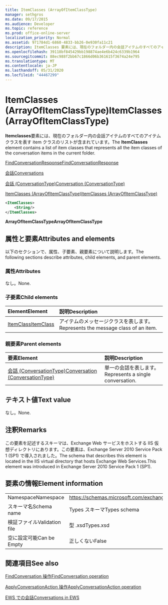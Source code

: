 ```yaml
---
title: ItemClasses (ArrayOfItemClassType)
manager: sethgros
ms.date: 09/17/2015
ms.audience: Developer
ms.topic: reference
ms.prod: office-online-server
localization_priority: Normal
ms.assetid: 971784d1-6860-4833-bb26-0e930fa11c21
description: ItemClasses 要素には、現在のフォルダー内の会話アイテムのすべてのアイテムクラスを表す item クラスのリストが含まれています。
ms.openlocfilehash: 39118bf845429bb198874ae4e6b424c6339b1964
ms.sourcegitcommit: 88ec988f2bb67c1866d06b361615f3674a24e795
ms.translationtype: MT
ms.contentlocale: ja-JP
ms.lasthandoff: 05/31/2020
ms.locfileid: "44467299"
---
```

# <a name="itemclasses-arrayofitemclasstype"></a><span data-ttu-id="a4592-103">ItemClasses (ArrayOfItemClassType)</span><span class="sxs-lookup"><span data-stu-id="a4592-103">ItemClasses (ArrayOfItemClassType)</span></span>

<span data-ttu-id="a4592-104">**Itemclasses**要素には、現在のフォルダー内の会話アイテムのすべてのアイテムクラスを表す item クラスのリストが含まれています。</span><span class="sxs-lookup"><span data-stu-id="a4592-104">The **ItemClasses** element contains a list of item classes that represents all the item classes of the conversation items in the current folder.</span></span> 
  
[<span data-ttu-id="a4592-105">FindConversationResponse</span><span class="sxs-lookup"><span data-stu-id="a4592-105">FindConversationResponse</span></span>](findconversationresponse.md)
  
[<span data-ttu-id="a4592-106">会話</span><span class="sxs-lookup"><span data-stu-id="a4592-106">Conversations</span></span>](conversations-ex15websvcsotherref.md)
  
[<span data-ttu-id="a4592-107">会話 (ConversationType)</span><span class="sxs-lookup"><span data-stu-id="a4592-107">Conversation (ConversationType)</span></span>](conversation-conversationtype.md)
  
[<span data-ttu-id="a4592-108">ItemClasses (ArrayOfItemClassType)</span><span class="sxs-lookup"><span data-stu-id="a4592-108">ItemClasses (ArrayOfItemClassType)</span></span>](itemclasses-arrayofitemclasstype.md)
  
```XML
<ItemClasses>
    <String/>
</ItemClasses>
```

 <span data-ttu-id="a4592-109">**ArrayOfItemClassType**</span><span class="sxs-lookup"><span data-stu-id="a4592-109">**ArrayOfItemClassType**</span></span>
## <a name="attributes-and-elements"></a><span data-ttu-id="a4592-110">属性と要素</span><span class="sxs-lookup"><span data-stu-id="a4592-110">Attributes and elements</span></span>

<span data-ttu-id="a4592-111">以下のセクションで、属性、子要素、親要素について説明します。</span><span class="sxs-lookup"><span data-stu-id="a4592-111">The following sections describe attributes, child elements, and parent elements.</span></span>
  
### <a name="attributes"></a><span data-ttu-id="a4592-112">属性</span><span class="sxs-lookup"><span data-stu-id="a4592-112">Attributes</span></span>

<span data-ttu-id="a4592-113">なし。</span><span class="sxs-lookup"><span data-stu-id="a4592-113">None.</span></span>
  
### <a name="child-elements"></a><span data-ttu-id="a4592-114">子要素</span><span class="sxs-lookup"><span data-stu-id="a4592-114">Child elements</span></span>

|<span data-ttu-id="a4592-115">**Element**</span><span class="sxs-lookup"><span data-stu-id="a4592-115">**Element**</span></span>|<span data-ttu-id="a4592-116">**説明**</span><span class="sxs-lookup"><span data-stu-id="a4592-116">**Description**</span></span>|
|:-----|:-----|
|[<span data-ttu-id="a4592-117">ItemClass</span><span class="sxs-lookup"><span data-stu-id="a4592-117">ItemClass</span></span>](itemclass.md) <br/> |<span data-ttu-id="a4592-118">アイテムのメッセージクラスを表します。</span><span class="sxs-lookup"><span data-stu-id="a4592-118">Represents the message class of an item.</span></span>  <br/> |
   
### <a name="parent-elements"></a><span data-ttu-id="a4592-119">親要素</span><span class="sxs-lookup"><span data-stu-id="a4592-119">Parent elements</span></span>

|<span data-ttu-id="a4592-120">**要素**</span><span class="sxs-lookup"><span data-stu-id="a4592-120">**Element**</span></span>|<span data-ttu-id="a4592-121">**説明**</span><span class="sxs-lookup"><span data-stu-id="a4592-121">**Description**</span></span>|
|:-----|:-----|
|[<span data-ttu-id="a4592-122">会話 (ConversationType)</span><span class="sxs-lookup"><span data-stu-id="a4592-122">Conversation (ConversationType)</span></span>](conversation-conversationtype.md) <br/> |<span data-ttu-id="a4592-123">単一の会話を表します。</span><span class="sxs-lookup"><span data-stu-id="a4592-123">Represents a single conversation.</span></span>  <br/> |
   
## <a name="text-value"></a><span data-ttu-id="a4592-124">テキスト値</span><span class="sxs-lookup"><span data-stu-id="a4592-124">Text value</span></span>

<span data-ttu-id="a4592-125">なし。</span><span class="sxs-lookup"><span data-stu-id="a4592-125">None.</span></span>
  
## <a name="remarks"></a><span data-ttu-id="a4592-126">注釈</span><span class="sxs-lookup"><span data-stu-id="a4592-126">Remarks</span></span>

<span data-ttu-id="a4592-127">この要素を記述するスキーマは、Exchange Web サービスをホストする IIS 仮想ディレクトリにあります。この要素は、Exchange Server 2010 Service Pack 1 (SP1) で導入されました。</span><span class="sxs-lookup"><span data-stu-id="a4592-127">The schema that describes this element is located in the IIS virtual directory that hosts Exchange Web Services.This element was introduced in Exchange Server 2010 Service Pack 1 (SP1).</span></span>
  
## <a name="element-information"></a><span data-ttu-id="a4592-128">要素の情報</span><span class="sxs-lookup"><span data-stu-id="a4592-128">Element information</span></span>

|||
|:-----|:-----|
|<span data-ttu-id="a4592-129">Namespace</span><span class="sxs-lookup"><span data-stu-id="a4592-129">Namespace</span></span>  <br/> |https://schemas.microsoft.com/exchange/services/2006/types  <br/> |
|<span data-ttu-id="a4592-130">スキーマ名</span><span class="sxs-lookup"><span data-stu-id="a4592-130">Schema name</span></span>  <br/> |<span data-ttu-id="a4592-131">Types スキーマ</span><span class="sxs-lookup"><span data-stu-id="a4592-131">Types schema</span></span>  <br/> |
|<span data-ttu-id="a4592-132">検証ファイル</span><span class="sxs-lookup"><span data-stu-id="a4592-132">Validation file</span></span>  <br/> |<span data-ttu-id="a4592-133">型 .xsd</span><span class="sxs-lookup"><span data-stu-id="a4592-133">Types.xsd</span></span>  <br/> |
|<span data-ttu-id="a4592-134">空に設定可能</span><span class="sxs-lookup"><span data-stu-id="a4592-134">Can be Empty</span></span>  <br/> |<span data-ttu-id="a4592-135">正しくない</span><span class="sxs-lookup"><span data-stu-id="a4592-135">False</span></span>  <br/> |
   
## <a name="see-also"></a><span data-ttu-id="a4592-136">関連項目</span><span class="sxs-lookup"><span data-stu-id="a4592-136">See also</span></span>



[<span data-ttu-id="a4592-137">FindConversation 操作</span><span class="sxs-lookup"><span data-stu-id="a4592-137">FindConversation operation</span></span>](findconversation-operation.md)
  
[<span data-ttu-id="a4592-138">ApplyConversationAction 操作</span><span class="sxs-lookup"><span data-stu-id="a4592-138">ApplyConversationAction operation</span></span>](applyconversationaction-operation.md)


[<span data-ttu-id="a4592-139">EWS での会話</span><span class="sxs-lookup"><span data-stu-id="a4592-139">Conversations in EWS</span></span>](https://msdn.microsoft.com/library/91e64629-db6c-4c94-9dcb-d386232e8467%28Office.15%29.aspx)

